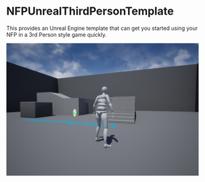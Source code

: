 # NFPUnrealThirdPersonTemplate
This provides an Unreal Engine template that can get you started using your NFP in a 3rd Person style game quickly.

![Startup view](/docimages/ProjectStartView.png?raw=true "Project Start View")